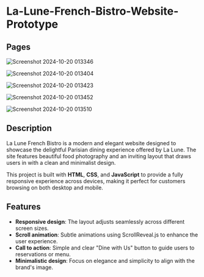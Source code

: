 # La-Lune-French-Bistro-Website-Prototype

## Pages
![Screenshot 2024-10-20 013346](https://github.com/user-attachments/assets/e5a442d6-275f-4a8b-8704-68f6886014ac)

![Screenshot 2024-10-20 013404](https://github.com/user-attachments/assets/1f616819-b929-452b-bcf7-8b08acb2554e)

![Screenshot 2024-10-20 013423](https://github.com/user-attachments/assets/1e5c04c1-76e3-4b43-b303-7aada03d89ed)

![Screenshot 2024-10-20 013452](https://github.com/user-attachments/assets/cdac8993-e2fd-441d-85f7-89d18b382614)

![Screenshot 2024-10-20 013510](https://github.com/user-attachments/assets/23700039-8f1b-4b4f-aa37-a312abaacfde)


## Description

La Lune French Bistro is a modern and elegant website designed to showcase the delightful Parisian dining experience offered by La Lune. The site features beautiful food photography and an inviting layout that draws users in with a clean and minimalist design.

This project is built with **HTML**, **CSS**, and **JavaScript** to provide a fully responsive experience across devices, making it perfect for customers browsing on both desktop and mobile.

## Features

- **Responsive design**: The layout adjusts seamlessly across different screen sizes.
- **Scroll animation**: Subtle animations using ScrollReveal.js to enhance the user experience.
- **Call to action**: Simple and clear "Dine with Us" button to guide users to reservations or menu.
- **Minimalistic design**: Focus on elegance and simplicity to align with the brand's image.

